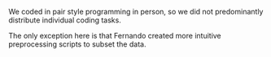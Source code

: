 We coded in pair style programming in person, so we did not predominantly distribute individual coding tasks.

The only exception here is that Fernando created more intuitive preprocessing scripts to subset the data.
